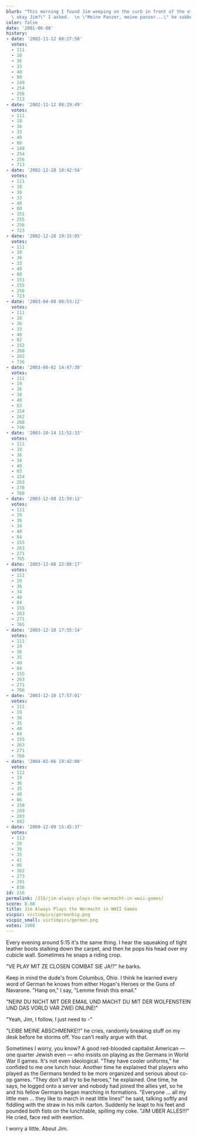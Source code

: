 ```yaml
---
blurb: "This morning I found Jim weeping on the curb in front of the office. \"You\
  \ okay Jim?\" I asked.  \n \"Meine Panzer, meine panzer...\" he sobbed.\n"
color: false
date: '2001-06-08'
history:
- date: '2002-11-12 08:27:58'
  votes:
  - 111
  - 18
  - 36
  - 33
  - 40
  - 80
  - 149
  - 254
  - 256
  - 713
- date: '2002-11-12 08:29:49'
  votes:
  - 111
  - 18
  - 36
  - 33
  - 40
  - 80
  - 149
  - 254
  - 256
  - 713
- date: '2002-12-28 18:42:54'
  votes:
  - 111
  - 18
  - 36
  - 33
  - 40
  - 80
  - 151
  - 255
  - 256
  - 723
- date: '2002-12-28 19:15:05'
  votes:
  - 111
  - 18
  - 36
  - 33
  - 40
  - 80
  - 151
  - 255
  - 256
  - 723
- date: '2003-04-08 08:53:12'
  votes:
  - 111
  - 18
  - 36
  - 33
  - 40
  - 82
  - 152
  - 260
  - 262
  - 736
- date: '2003-08-02 14:47:30'
  votes:
  - 111
  - 19
  - 36
  - 34
  - 40
  - 83
  - 154
  - 262
  - 268
  - 746
- date: '2003-10-14 11:52:33'
  votes:
  - 111
  - 19
  - 36
  - 34
  - 40
  - 83
  - 154
  - 263
  - 270
  - 760
- date: '2003-12-08 21:59:12'
  votes:
  - 111
  - 19
  - 36
  - 34
  - 40
  - 84
  - 155
  - 263
  - 271
  - 765
- date: '2003-12-08 22:08:17'
  votes:
  - 111
  - 19
  - 36
  - 34
  - 40
  - 84
  - 155
  - 263
  - 271
  - 765
- date: '2003-12-10 17:55:14'
  votes:
  - 111
  - 19
  - 36
  - 35
  - 40
  - 84
  - 155
  - 263
  - 271
  - 766
- date: '2003-12-10 17:57:01'
  votes:
  - 111
  - 19
  - 36
  - 35
  - 40
  - 84
  - 155
  - 263
  - 271
  - 766
- date: '2004-02-06 19:42:00'
  votes:
  - 112
  - 19
  - 36
  - 35
  - 40
  - 86
  - 158
  - 269
  - 283
  - 802
- date: '2009-12-09 15:45:37'
  votes:
  - 113
  - 20
  - 36
  - 35
  - 41
  - 86
  - 162
  - 273
  - 291
  - 836
id: 216
permalink: /216/jim-always-plays-the-wermacht-in-wwii-games/
score: 8.08
title: Jim Always Plays the Wermacht in WWII Games
vicpic: victimpics/germanbig.png
vicpic_small: victimpics/german.png
votes: 1908
---
```


Every evening around 5:15 it's the same thing. I hear the squeaking of
tight leather boots stalking down the carpet, and then he pops his head
over my cubicle wall. Sometimes he snaps a riding crop.

"VE PLAY MIT ZE CLOSEN COMBAT SIE JA!?" he barks.

Keep in mind the dude's from Columbus, Ohio. I think he learned every
word of German he knows from either Hogan's Heroes or the Guns of
Navarone. "Hang on," I say, "Lemme finish this email."

"NEIN! DU NICHT MIT DER EMAIL UND MACHT DU MIT DER WOLFENSTEIN UND DAS
VORLD VAR ZWEI ONLINE!"

"Yeah, Jim, I follow, I just need to -"

"LEIBE MEINE ABSCHMENKE!!" he cries, randomly breaking stuff on my desk
before he storms off. You can't really argue with that.

Sometimes I worry, you know? A good red-blooded capitalist American —
one quarter Jewish even — who insists on playing as the Germans in
World War II games. It's not even ideological. "They have cooler
uniforms," he confided to me one lunch hour. Another time he explained
that players who played as the Germans tended to be more organized and
serious about co-op games. "They don't all try to be heroes," he
explained. One time, he says, he logged onto a server and nobody had
joined the allies yet, so he and his fellow Germans began marching in
formations. "Everyone ... all my little men ... they like to march in
neat little lines!" he said, talking softly and fiddling with the straw
in his milk carton. Suddenly he leapt to his feet and pounded both fists
on the lunchtable, spilling my coke. "JIM UBER ALLES!!!" He cried, face
red with exertion.

I worry a little. About Jim.